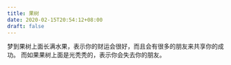 ```yaml
---
title: 果树
date: 2020-02-15T20:54:12+08:00
draft: false
---
```


梦到果树上面长满水果，表示你的财运会很好，而且会有很多的朋友来共享你的成功。
而如果果树上面是光秃秃的，表示你会失去你的朋友。
